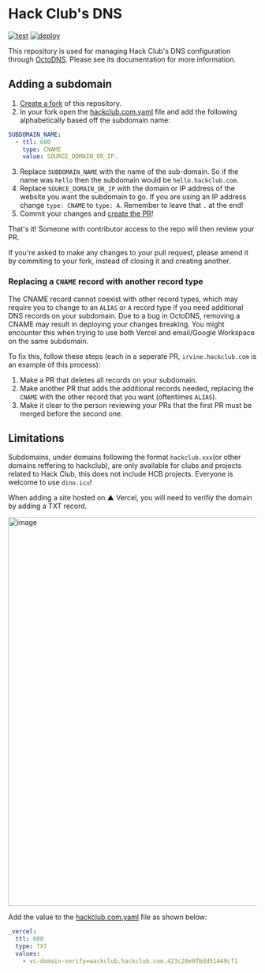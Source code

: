 # Hack Club's DNS

[![test](https://github.com/hackclub/dns/workflows/test/badge.svg)](https://github.com/hackclub/dns/actions?query=workflow%3Atest)
[![deploy](https://github.com/hackclub/dns/workflows/deploy/badge.svg)](https://github.com/hackclub/dns/actions?query=workflow%3Adeploy)

This repository is used for managing Hack Club's DNS configuration through [OctoDNS](https://github.com/github/octodns). Please see its documentation for more information.

## Adding a subdomain

1. [Create a fork](https://docs.github.com/en/free-pro-team@latest/github/getting-started-with-github/fork-a-repo) of this repository.
2. In your fork open the [hackclub.com.yaml](./hackclub.com.yaml) file and add the following alphabetically based off the subdomain name:

```yaml
SUBDOMAIN_NAME:
  - ttl: 600
    type: CNAME
    value: SOURCE_DOMAIN_OR_IP.
```

3. Replace `SUBDOMAIN_NAME` with the name of the sub-domain. So if the name was `hello` then the subdomain would be `hello.hackclub.com`.
4. Replace `SOURCE_DOMAIN_OR_IP` with the domain or IP address of the website you want the subdomain to go. If you are using an IP address change `type: CNAME` to `type: A`. Remember to leave that `.` at the end!
5. Commit your changes and [create the PR](https://docs.github.com/en/free-pro-team@latest/github/collaborating-with-issues-and-pull-requests/creating-a-pull-request-from-a-fork)!

That's it! Someone with contributor access to the repo will then review your PR.

If you're asked to make any changes to your pull request, please amend it by commiting to your fork, instead of closing it and creating another.

### Replacing a `CNAME` record with another record type

The CNAME record cannot coexist with other record types, which may require you to change to an `ALIAS` or `A` record type if you need additional DNS records on your subdomain. Due to a bug in OctoDNS, removing a CNAME may result in deploying your changes breaking. You might encounter this when trying to use both Vercel and email/Google Workspace on the same subdomain. 

To fix this, follow these steps (each in a seperate PR, `irvine.hackclub.com` is an example of this process):

1. Make a PR that deletes all records on your subdomain.
2. Make another PR that adds the additional records needed, replacing the `CNAME` with the other record that you want (oftentimes `ALIAS`).
3. Make it clear to the person reviewing your PRs that the first PR must be merged before the second one. 

## Limitations

Subdomains, under domains following the format `hackclub.xxx`(or other domains reffering to hackclub), are only available for clubs and projects related to Hack Club, this does not include HCB projects. Everyone is welcome to use `dino.icu`!

When adding a site hosted on ▲ Vercel, you will need to verifiy the domain by adding a TXT record.

<img width="787" alt="image" src="https://user-images.githubusercontent.com/63619830/171483050-68d3123b-3b16-4293-b7f1-f5259f6d039b.png">

Add the value to the [hackclub.com.yaml](./hackclub.com.yaml) file as shown below:

```yaml
_vercel:
  ttl: 600
  type: TXT
  values:
    - vc-domain-verify=wackclub.hackclub.com,423c28e0fbdd51449cf1
 ```

